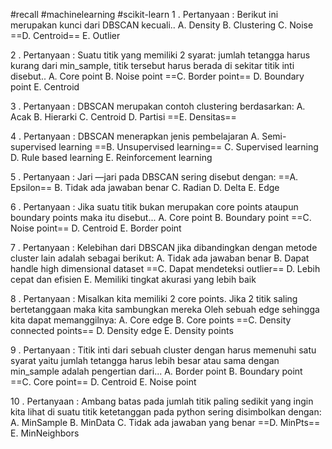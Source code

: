#recall #machinelearning #scikit-learn
1 . Pertanyaan :
Berikut ini merupakan kunci dari DBSCAN kecuali..
A. Density
B. Clustering
C. Noise
==D. Centroid==
E. Outlier

2 . Pertanyaan :
Suatu titik yang memiliki 2 syarat: jumlah tetangga harus kurang dari min_sample, titik tersebut harus berada di sekitar titik inti disebut..
A. Core point
B. Noise point
==C. Border point==
D. Boundary point
E. Centroid

3 . Pertanyaan :
DBSCAN merupakan contoh clustering berdasarkan:
A. Acak
B. Hierarki
C. Centroid
D. Partisi
==E. Densitas==

4 . Pertanyaan :
DBSCAN menerapkan jenis pembelajaran
A. Semi-supervised learning
==B. Unsupervised learning==
C. Supervised learning
D. Rule based learning
E. Reinforcement learning

5 . Pertanyaan :
Jari —jari pada DBSCAN sering disebut dengan:
==A. Epsilon==
B. Tidak ada jawaban benar
C. Radian
D. Delta
E. Edge

6 . Pertanyaan :
Jika suatu titik bukan merupakan core points ataupun boundary points maka itu disebut...
A. Core point
B. Boundary point
==C. Noise point==
D. Centroid
E. Border point

7 . Pertanyaan :
Kelebihan dari DBSCAN jika dibandingkan dengan metode cluster lain adalah sebagai berikut:
A. Tidak ada jawaban benar
B. Dapat handle high dimensional dataset
==C. Dapat mendeteksi outlier==
D. Lebih cepat dan efisien
E. Memiliki tingkat akurasi yang lebih baik

8 . Pertanyaan :
Misalkan kita memiliki 2 core points. Jika 2 titik saling bertetanggaan maka kita sambungkan mereka Oleh sebuah edge sehingga kita dapat memanggilnya:
A. Core edge
B. Core points
==C. Density connected points==
D. Density edge
E. Density points

9 . Pertanyaan :
Titik inti dari sebuah cluster dengan harus memenuhi satu syarat yaitu jumlah tetangga harus lebih besar atau sama dengan min_sample adalah pengertian dari...
A. Border point
B. Boundary point
==C. Core point==
D. Centroid
E. Noise point

10 . Pertanyaan :
Ambang batas pada jumlah titik paling sedikit yang ingin kita lihat di suatu titik ketetanggan pada python sering disimbolkan dengan:
A. MinSample
B. MinData
C. Tidak ada jawaban yang benar
==D. MinPts==
E. MinNeighbors